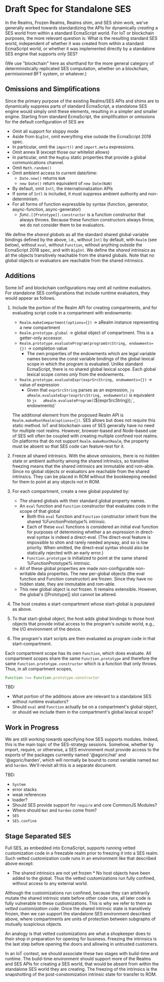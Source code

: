 # Draft Spec for Standalone SES

In the Realms, Frozen Realms, Realms shim, and SES shim work, we've
generally worked towards standardizing the APIs for dynamically
*creating* a SES world from within a standard EcmaScript world. For IoT
or blockchain purposes, the more relevant question is: What is the
resulting standard SES world, independent of whether it was created from
within a standard EcmaScript world, or whether it was implemented
directly by a standalone SES engine that supports only SES?

(We use "blockchain" here as shorthand for the more general category of
deterministically replicated SES computation, whether on a blockchain,
permissioned BFT system, or whatever.)

## Omissions and Simplifications

Since the primary purpose of the existing Realms/SES APIs and shims are to
dynamically suppress parts of standard EcmaScript, a standalone SES engine
would simply omit these elements, resulting in a simpler and smaller
engine. Starting from standard EcmaScript, the simplification or omissions for
the default configuration of SES are

 * Omit all support for sloppy mode
 * Aside from `BigInt`, omit everything else outside the EcmaScript 2018 spec.
 * In particular, omit the `import()` and `import.meta` expressions.
 * Omit annex B (except those our whitelist allows)
 * In particular, omit the `RegExp` static properties that provide a global
   communications channel.
 * Omit `Math.random()`
 * Omit ambient access to current date/time:
   * `Date.now()` returns `NaN`
   * `new Date()` return equivalent of `new Date(NaN)`
 * By default, omit `Intl`, the internationalization APIs
 * If some of `Intl` is included, it must suppress ambient authority and
   non-determinism.
 * For all forms of function expressible by syntax (function, generator,
   async-function, async-generator)
   * *func*`.[[Prototype]].constructor` is a function constructor that always
     throws. Because these function constructors always throw, we do not
     consider them to be evaluators.

We define the *shared globals* as all the standard shared global
variable bindings defined by the above, i.e., without `Intl` by default,
with `Realm` (see below), without `eval`, without `Function`, without
anything outside the EcmaScript 2018 spec, and with `BigInt`. We define
the *shared intrinsics* as all the objects transitively reachable from
the shared globals. Note that no global objects or evaluators are
reachable from the shared intrinsics.

## Additions

Some IoT and blockchain configurations may omit all runtime evaluators.
For standalone SES configurations that include runtime evaluators, they
would appear as follows.

1.  Include the portion of the Realm API for creating compartments, and
    for evaluating script code in a compartment with endowments:

    -   `Realm.makeCompartment(options={})` -> aRealm instance
        representing a new compartment
    -   `Realm.prototype.global` -> global object of compartment.
        This is a getter-only accessor.
    -   `Realm.prototype.evaluateProgram(programSrcString, endowments={})`
        -> completion value
        -   The own properties of the endowments which are legal
            variable names become the const variable bindings of the
            global lexical scope in which the program is evaluated.
            Unlike standard EcmaScript, there is no shared global
            lexical scope. Each global lexical scope comes *only* from
            the endowments.
    -   `Realm.prototype.evaluateExpr(exprSrcString, endowments={})`
        -> value of expression
        -   Given that `exprSrcString` parses as an expression,
            `js   aRealm.evaluateExpr(exprSrcString, endowments)` is
            equivalent to
            `js   aRealm.evaluateProgram(`(\${exprSrcString});\`,
            endowments)\`

    The additional element from the proposed Realm API is
    `Realm.makeRootRealm(options={})`. SES allows but does not require
    this static method. IoT and blockchain uses of SES generally have no
    need for multiple root realms. However, browser-based and Node-based
    use of SES will often be coupled with creating multiple confined
    root realms. On platforms that do not support `Realm.makeRootRealm`,
    the property must be absent so that SES code can feature-test for
    it.

2.  Freeze all shared intrinsics. With the above omissions, there is no
    hidden state or ambient authority among the shared intrinsics, so
    transitive freezing means that the shared intrinsics are immutable
    and rom-able. Since no global objects or evaluators are reachable
    from the shared intrinsics. They can be placed in ROM without the
    bookkeeping needed for them to point at any objects not in ROM.

3.  For each compartment, create a new global populated by:

    -   The shared globals with their standard global property names.
    -   An `eval` function and `Function` constructor that evaluates
        code in the scope of that global
        -   Both this `eval` function and `Function` constructor inherit
            from the shared %FunctionPrototype% intrinsic.
        -   Each of these `eval` functions is considered an initial eval
            function for purposes of determining whether a an expression
            in direct-eval syntax is indeed a direct-eval. (The
            direct-eval feature is impossible to shim and rarely needed
            anyway, and so is low priority. When omitted, the
            direct-eval syntax should also be statically rejected with
            an early error.)
        -   `Function.prototype` is initialized to point at the same
            shared %FunctionPrototype% intrinsic.
    -   All of these global properties are made non-configurable
        non-writable data properties. The new per-global objects (the
        eval function and Function constructor) are frozen. Since they
        have no hidden state, they are immutable and rom-able.
    -   This new global object is *not* frozen. It remains extensible.
        However, the global's \[\[Prototype\]\] slot cannot be altered.

4.  The host creates a start-compartment whose start-global is populated
    as above.

5.  To that start-global object, the host adds global bindings to those
    host objects that provide initial access to the program's outside
    world, e.g., the I/O environment of the device.

6.  The program's start scripts are then evaluated as program code in
    that start-compartment.

Each compartment scope has its own `Function`, which does evaluate. All
compartment scopes share the same `Function.prototype` and therefore the
same `Function.prototype.constructor` which is a function that only
throws. Thus, in all compartment scopes,

```javascript
Function !== Function.prototype.constructor
```

TBD:
 * What portion of the additions above are relevant to a standalone
SES without runtime evaluators?
 * Should `eval` and `Function` actually
be on a compartment's global object, or should we include them in the
compartment's global lexical scope?

## Work in Progress

We are still working towards specifying how SES supports modules.
Indeed, this is the main topic of the SES-strategy sessions. Somehow,
whether by import, require, or otherwise, a SES environment must provide
access to the exports of the packages currently named '\@agoric/nat' and
'\@agoric/harden', which will normally be bound to const variable named
`Nat` and `harden`. We'll revisit all this is a separate document.

TBD:
 * `System`
 * error stacks
 * weak references
 * loader?
 * Should
SES provide support for `require` and core CommonJS Modules?
 * Where
should `Nat` and `harden` come from?
 * `SES`
 * `SES.confine`

## Stage Separated SES

Full SES, as embedded into EcmaScript, supports running vetted
customization code in a freezable realm prior to freezing it into a SES
realm. Such vetted customization code runs in an environment like that
described above except:
 * The shared intrinsics are not yet frozen \*
No host objects have been added to the global. Thus the vetted
customizations run fully confined, without access to any external world.

Although the custoimizations run confined, because they can arbitrarily
mutate the shared intrinsic state before other code runs, all later
code is fully vulnerable to these custiomizations. This is why we refer
to them as *vetted customization code*. Once the shared intrinsic state
is transitively frozen, then we can support the standalone SES
environment described above, where compartments are units of protection
between subgraphs of mutually suspicious objects.

An analogy is that vetted customizations are what a shopkeeper does to
their shop in preparation for opening for business. Freezing the
intrinsics is the last step before opening the doors and allowing in
untrusted customers.

In an IoT context, we should associate these two stages with build-time
and runtime. The build-time environment should support more of the
Realms and SES APIs for creating a SES world, that would be absent from
within the standalone SES world they are creating. The freezing of the
intrinsics is the snapshotting of the post-constomization intrinsic
state for transfer to ROM.
